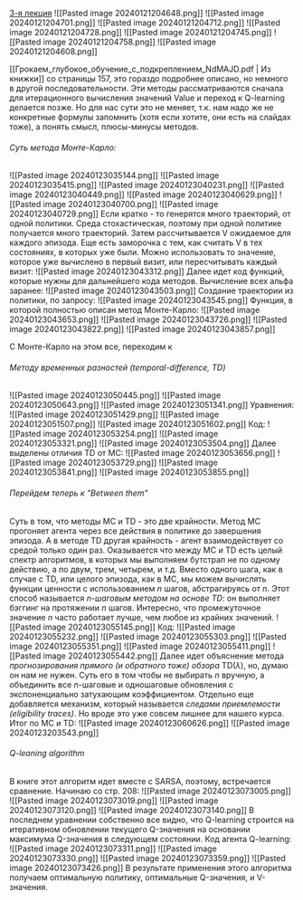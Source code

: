 [3-я лекция](https://youtu.be/aGsLzQla3nk?si=ImcSphYejsIy3Eou)
![[Pasted image 20240121204648.png]]
![[Pasted image 20240121204701.png]]
![[Pasted image 20240121204712.png]]
![[Pasted image 20240121204728.png]]
![[Pasted image 20240121204745.png]]
![[Pasted image 20240121204758.png]]
![[Pasted image 20240121204608.png]]

[[Грокаем_глубокое_обучение_с_подкреплением_NdMAJD.pdf | Из книжки]] со страницы 157, это гораздо подробнее описано, но немного в другой последовательности. Эти методы рассматриваются сначала для итерационного вычисления значений Value и переход к Q-learning делается позже. Но для нас сути это не меняет, т.к. нам надо же не конкретные формулы запомнить (хотя если хотите, они есть на слайдах тоже), а понять смысл, плюсы-минусы методов.
###### Суть метода Монте-Карло:
![[Pasted image 20240123035144.png]]
![[Pasted image 20240123035415.png]]
![[Pasted image 20240123040231.png]]
![[Pasted image 20240123040449.png]]
![[Pasted image 20240123040629.png]]
![[Pasted image 20240123040700.png]]
![[Pasted image 20240123040729.png]]
Если кратко - то генерятся много траекторий, от одной политики. Среда стохастическая, поэтому при одной политике получается много траекторий. Затем рассчитывается V ожидаемое для каждого эпизода.
Еще есть заморочка с тем, как считать V в тех состояниях, в которых уже были. Можно использовать то значение, которое уже вычислено в первый визит, или пересчитывать каждый визит:
![[Pasted image 20240123043312.png]]
Далее идет код функций, которые нужны для дальнейшего кода методов.
Вычисление всех альфа заранее:
![[Pasted image 20240123043503.png]]
Создание траектории из политики, по запросу:
![[Pasted image 20240123043545.png]]
Функция, в которой полностью описан метод Монте-Карло:
![[Pasted image 20240123043653.png]]
![[Pasted image 20240123043726.png]]
![[Pasted image 20240123043822.png]]
![[Pasted image 20240123043857.png]]

С Монте-Карло на этом все, переходим к 
###### Методу временных разностей (temporal-difference, TD)
![[Pasted image 20240123050445.png]]
![[Pasted image 20240123050643.png]]
![[Pasted image 20240123051341.png]]
Уравнения:
![[Pasted image 20240123051429.png]]
![[Pasted image 20240123051507.png]]
![[Pasted image 20240123051602.png]]
Код:
![[Pasted image 20240123053254.png]]
![[Pasted image 20240123053321.png]]
![[Pasted image 20240123053504.png]]
Далее выделены отличия TD от MC:
![[Pasted image 20240123053656.png]]
![[Pasted image 20240123053729.png]]
![[Pasted image 20240123053841.png]]
![[Pasted image 20240123053855.png]]

###### Перейдем теперь к "Between them"
Суть в том, что методы МС и TD - это две крайности. Метод МС прогоняет агента через все действия в политике до завершения эпизода. А в методе TD другая крайность - агент взаимодействует со средой только один раз. Оказывается что между MC и TD есть целый спектр алгоритмов, в которых мы выполняем бутстрап не по одному действию, а по двум, трем, четырем, и т.д. Вместо одного шага, как в случае с TD, или целого эпизода, как в MC, мы можем вычислять функции ценности с использованием $n$ шагов, абстрагируясь от $n$. Этот способ называется *$n$-шаговым методом на основе TD*: он выполняет бэггинг на протяжении $n$ шагов. Интересно, что промежуточное значение $n$ часто работает лучше, чем любое из крайних значений.
![[Pasted image 20240123055145.png]]
Код:
![[Pasted image 20240123055232.png]]
![[Pasted image 20240123055303.png]]
![[Pasted image 20240123055351.png]]
![[Pasted image 20240123055411.png]]
![[Pasted image 20240123055442.png]]
Далее идет объяснение метода *прогнозирования прямого (и обратного тоже) обзора* TD($λ$), но, думаю он нам не нужен. Суть его в том чтобы не выбирать $n$ вручную, а объединить все $n$-шаговые и одношаговые обновления с экспоненциально затухающим коэффициентом.
Отдельно еще добавляется механизм, который называется *следами приемлемости (eligibility traces)*. Но вроде это уже совсем лишнее для нашего курса.
Итог по MC и TD:
![[Pasted image 20240123060626.png]]
![[Pasted image 20240123203543.png]]
###### Q-leaning algorithm 
В книге этот алгоритм идет вместе с SARSA, поэтому, встречается сравнение. Начинаю со стр. 208:
![[Pasted image 20240123073005.png]]
![[Pasted image 20240123073019.png]]
![[Pasted image 20240123073120.png]]
![[Pasted image 20240123073140.png]]
В последнем уравнении собственно все видно, что Q-learning строится на итеративном обновлении текущего Q-значения на основании максимума Q-значения в следующем состоянии. 
Код агента Q-learning:
![[Pasted image 20240123073311.png]]
![[Pasted image 20240123073330.png]]
![[Pasted image 20240123073359.png]]
![[Pasted image 20240123073426.png]]
В результате применения этого алгоритма получаем оптимальную политику, оптимальные Q-значения, и V-значения.
